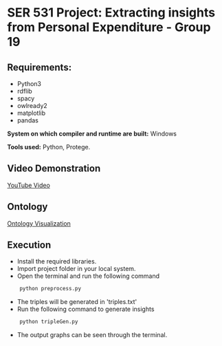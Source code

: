 # SER 531 Project: Extracting insights from Personal Expenditure - Group 19

## Requirements:
- Python3
- rdflib
- spacy
- owlready2
- matplotlib
- pandas

**System on which compiler and runtime are built:** Windows

**Tools used:** Python, Protege.

## Video Demonstration
[YouTube Video]()

## Ontology
[Ontology Visualization](http://www.visualdataweb.de/webvowl/#opts=cd=80;dd=90;#iri=https://raw.githubusercontent.com/san1197/SER531-Project---Group-19/main/categories.owl)

## Execution
- Install the required libraries.
- Import project folder in your local system.
- Open the terminal and run the following command
```bash
    python preprocess.py
```
- The triples will be generated in 'triples.txt'
- Run the following command to generate insights
```bash
    python tripleGen.py
```
- The output graphs can be seen through the terminal.
